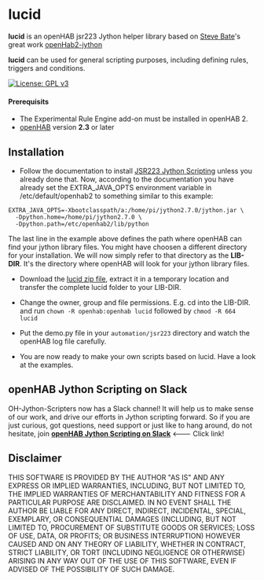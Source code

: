 # lucid
**lucid** is an openHAB jsr223 Jython helper library based on [Steve Bate](https://github.com/steve-bate)'s great work [openHab2-jython](https://github.com/OH-Jython-Scripters/openhab2-jython)

**lucid** can be used for general scripting purposes, including defining rules, triggers and conditions.

[![License: GPL v3](https://img.shields.io/badge/License-GPL%20v3-blue.svg)](https://www.gnu.org/licenses/gpl-3.0)

#### Prerequisits
* The Experimental Rule Engine add-on must be installed in openHAB 2.
* [openHAB](https://docs.openhab.org/index.html) version **2.3** or later

## Installation
* Follow the documentation to install [JSR223 Jython Scripting](https://www.openhab.org/docs/configuration/jsr223-jython.html) unless you already done that. Now, according to the documentation you have already set the EXTRA_JAVA_OPTS environment variable in /etc/default/openhab2 to something similar to this example:
```
EXTRA_JAVA_OPTS=-Xbootclasspath/a:/home/pi/jython2.7.0/jython.jar \
  -Dpython.home=/home/pi/jython2.7.0 \
  -Dpython.path=/etc/openhab2/lib/python
```
The last line in the example above defines the path where openHAB can find your jython library files. You might have choosen a different directory for your installation. We will now simply refer to that directory as the **LIB-DIR**. It's the directory where openHAB will look for your jython library files.

* Download the [lucid zip file](https://github.com/OH-Jython-Scripters/lucid/archive/master.zip), extract it in a temporary location and transfer the complete lucid folder to your LIB-DIR.
* Change the owner, group and file permissions. E.g. cd into the LIB-DIR. and run `chown -R openhab:openhab lucid` followed by `chmod -R 664 lucid`

* Put the demo.py file in your `automation/jsr223` directory and watch the openHAB log file carefully.

* You are now ready to make your own scripts based on lucid. Have a look at the examples.

## openHAB Jython Scripting on Slack
OH-Jython-Scripters now has a Slack channel! It will help us to make sense of our work, and drive our efforts in Jython scripting forward. So if you are just curious, got questions, need support or just like to hang around, do not hesitate, join [**openHAB Jython Scripting on Slack**](https://join.slack.com/t/besynnerlig/shared_invite/enQtMzI3NzIyNTAzMjM1LTdmOGRhOTAwMmIwZWQ0MTNiZTU0MTY0MDk3OTVkYmYxYjE4NDE4MjcxMjg1YzAzNTJmZDM3NzJkYWU2ZDkwZmY) <--- Click link!

## Disclaimer
THIS SOFTWARE IS PROVIDED BY THE AUTHOR "AS IS" AND ANY EXPRESS OR IMPLIED WARRANTIES, INCLUDING, BUT NOT LIMITED TO, THE IMPLIED WARRANTIES OF MERCHANTABILITY AND FITNESS FOR A PARTICULAR PURPOSE ARE DISCLAIMED. IN NO EVENT SHALL THE AUTHOR BE LIABLE FOR ANY DIRECT, INDIRECT, INCIDENTAL, SPECIAL, EXEMPLARY, OR CONSEQUENTIAL DAMAGES (INCLUDING, BUT NOT LIMITED TO, PROCUREMENT OF SUBSTITUTE GOODS OR SERVICES; LOSS OF USE, DATA, OR PROFITS; OR BUSINESS INTERRUPTION) HOWEVER CAUSED AND ON ANY THEORY OF LIABILITY, WHETHER IN CONTRACT, STRICT LIABILITY, OR TORT (INCLUDING NEGLIGENCE OR OTHERWISE) ARISING IN ANY WAY OUT OF THE USE OF THIS SOFTWARE, EVEN IF ADVISED OF THE POSSIBILITY OF SUCH DAMAGE.
